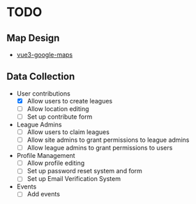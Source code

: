 # TODO

## Map Design

- [vue3-google-maps](https://vue3-google-map.com/components/custom-marker.html)

## Data Collection

- User contributions
  - [x] Allow users to create leagues
  - [ ] Allow location editing
  - [ ] Set up contribute form
- League Admins
  - [ ] Allow users to claim leagues
  - [ ] Allow site admins to grant permissions to league admins
  - [ ] Allow league admins to grant permissions to users
- Profile Management
  - [ ] Allow profile editing
  - [ ] Set up password reset system and form
  - [ ] Set up Email Verification System
- Events
  - [ ] Add events
